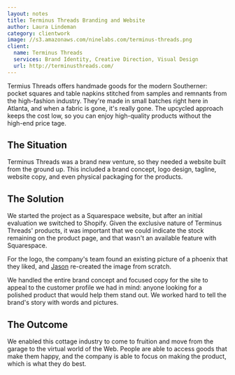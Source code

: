 ```yaml
---
layout: notes
title: Terminus Threads Branding and Website
author: Laura Lindeman
category: clientwork
image: //s3.amazonaws.com/ninelabs.com/terminus-threads.png
client:
  name: Terminus Threads
  services: Brand Identity, Creative Direction, Visual Design
  url: http://terminusthreads.com/
---
```

Termius Threads offers handmade goods for the modern Southerner: pocket squares and table napkins stitched from samples and remnants from the high-fashion industry. They're made in small batches right here in Atlanta, and when a fabric is gone, it's really gone. The upcycled approach keeps the cost low, so you can enjoy high-quality products without the high-end price tage.

## The Situation
Terminus Threads was a brand new venture, so they needed a website built from the ground up. This included a brand concept, logo design, tagline, website copy, and even physical packaging for the products.

## The Solution
We started the project as a Squarespace website, but after an initial evaluation we switched to Shopify. Given the exclusive nature of Terminus Threads' products, it was important that we could indicate the stock remaining on the product page, and that wasn't an available feature with Squarespace.

For the logo, the company's team found an existing picture of a phoenix that they liked, and [Jason](https://www.linkedin.com/pub/jason-ottinger/7/357/413) re-created the image from scratch. 

We handled the entire brand concept and focused copy for the site to appeal to the customer profile we had in mind: anyone looking for a polished product that would help them stand out. We worked hard to tell the brand's story with words and pictures.

## The Outcome
We enabled this cottage industry to come to fruition and move from the garage to the virtual world of the Web. People are able to access goods that make them happy, and the company is able to focus on making the product, which is what they do best.
